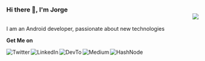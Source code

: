 ### Hi there 👋, I'm Jorge  <div align = 'right'>![](https://komarev.com/ghpvc/?username=devjorgecastro&color=red)</div>

I am an Android developer, passionate about new technologies

**Get Me on**

[<img align="left" alt="Twitter" src="https://img.shields.io/badge/Twitter-1DA1F2?style=for-the-badge&logo=twitter&logoColor=white" />][twitter]
[<img align="left" alt="LinkedIn" src="https://img.shields.io/badge/linkedin-%230077B5.svg?&style=for-the-badge&logo=linkedin&logoColor=white" />][linkedin]
[<img align="left" alt="DevTo" src="https://img.shields.io/badge/dev.to-0A0A0A?style=for-the-badge&logo=dev.to&logoColor=white" />][devto]
[<img align="left" alt="Medium" src="https://img.shields.io/badge/Medium-12100E?style=for-the-badge&logo=medium&logoColor=white" />][medium]
[<img align="left" alt="HashNode" src="https://img.shields.io/badge/Hashnode-2962FF?style=for-the-badge&logo=hashnode&logoColor=white" />][hashnode]

<!--
**devjorgecastro/devjorgecastro** is a ✨ _special_ ✨ repository because its `README.md` (this file) appears on your GitHub profile.

Here are some ideas to get you started:

- 🔭 I’m currently working on Uber
- 🌱 I’m currently learning ...
- 👯 I’m looking to collaborate on ...
- 🤔 I’m looking for help with ...
- 💬 Ask me about ...
- 📫 How to reach me: ...
- 😄 Pronouns: ...
- ⚡ Fun fact: ...
-->

[twitter]: https://twitter.com/devjcastro
[linkedin]: https://www.linkedin.com/in/dev-jorgecastro
[devto]: https://dev.to/devjorgecastro
[medium]: https://medium.com/@dev.jorgecastro
[hashnode]: https://jorgecastro.hashnode.dev/
